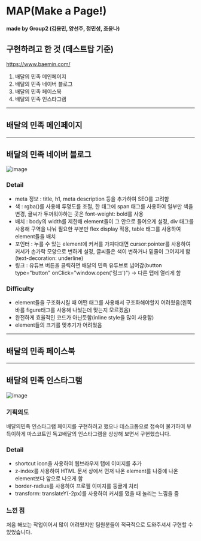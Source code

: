 # MAP(Make a Page!)
**made by Group2 (김용민, 양선주, 정민성, 조윤나)**
## 구현하려고 한 것 (데스트탑 기준)

https://www.baemin.com/

1. 배달의 민족 메인페이지
2. 배달의 민족 네이버 블로그
3. 배달의 민족 페이스북
4. 배달의 민족 인스타그램
---
## 배달의 민족 메인페이지
---
## 배달의 민족 네이버 블로그
![image](https://user-images.githubusercontent.com/116792686/234219203-6002fd3d-7dc0-42d5-aed0-cb10b656ea80.png)
### Detail
- meta 정보 : title, h1, meta description 등을 추가하여 SEO를 고려함
- 색 : rgba()를 사용해 투명도를 조절, 한 태그에 span 태그를 사용하여 일부만 색을 변경, 글씨가 두꺼워야하는 곳은 font-weight: bold를 사용
- 배치 : body의 width를 제한해 element들이 그 안으로 들어오게 설정, div 태그를 사용해 구역을 나눠 필요한 부분만 flex display 적용, table 태그를 사용하여 element들을 배치
- 포인터 : 누를 수 있는 element에 커서를 가져다대면 cursor:pointer를 사용하여 커서가 손가락 모양으로 변하게 설정, 글씨들은 색이 변하거나 밑줄이 그어지게 함(text-decoration: underline)
- 링크 : 유튜브 버튼을 클릭하면 배달의 민족 유튜브로 넘어감(button type="button" onClick="window.open('링크')") -> 다른 탭에 열리게 함
### Difficulty
- element들을 구조화시킬 때 어떤 태그를 사용해서 구조화해야할지 어려웠음(왼쪽 바를 figure태그를 사용해 나눴는데 맞는지 모르겠음)
- 완전하게 효율적인 코드가 아닌듯함(inline style을 많이 사용함)
- element들의 크기를 맞추기가 어려웠음
---
## 배달의 민족 페이스북
---
## 배달의 민족 인스타그램
![image](https://user-images.githubusercontent.com/116792686/234239414-a607cc11-2e4e-4467-bc6e-aff2a76b138c.png)
### 기획의도
배달의민족 인스타그램 페이지를 구현하려고 했으나 데스크톱으로 접속이 불가하여 부득이하게
마스코트인 독고배달의 인스타그램을 상상해 보면서 구현했습니다.
### Detail
- shortcut icon을 사용하여 웹브라우저 탭에 이미지를 추가
- z-index를 사용하여 HTML 문서 상에서 먼저 나온 element를 나중에 나온 element보다 앞으로 나오게 함
- border-radius를 사용하여 프로필 이미지를 둥글게 처리
- transform: translateY(-2px)를 사용하여 커서를 댔을 때 눌리는 느낌을 줌
### 느낀 점
처음 해보는 작업이어서 많이 어려웠지만 팀원분들이 적극적으로 도와주셔서 구현할 수 있었습니다.

